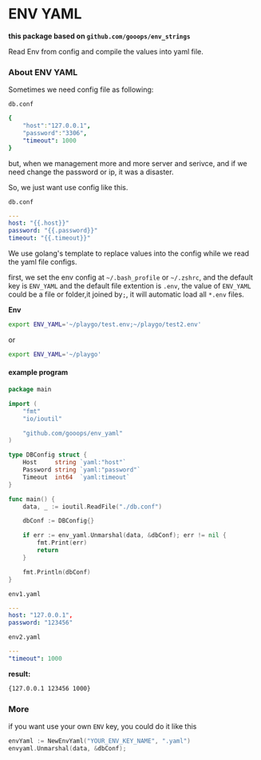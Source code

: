 ENV YAML
========

**this package based on `github.com/gooops/env_strings`**

Read Env from config and compile the values into yaml file.

### About ENV YAML

Sometimes we need config file as following:

`db.conf`

```yaml
{
	"host":"127.0.0.1",
	"password":"3306",
	"timeout": 1000
}
```

but, when we management more and more server and serivce, and if we need change the password or ip, it was a disaster.

So, we just want use config like this.

`db.conf`

```yaml
---
host: "{{.host}}"
password: "{{.password}}"
timeout: "{{.timeout}}"
```

We use golang's template to replace values into the config while we read the yaml file configs.

first, we set the env config at `~/.bash_profile` or `~/.zshrc`, and the default key is `ENV_YAML` and the default file extention is `.env`, the value of `ENV_YAML` could be a file or folder,it joined by`;`, it will automatic load all `*.env` files.

**Env**

```bash
export ENV_YAML='~/playgo/test.env;~/playgo/test2.env'
```

or

```bash
export ENV_YAML='~/playgo'
```


#### example program

```go
package main

import (
	"fmt"
	"io/ioutil"

	"github.com/gooops/env_yaml"
)

type DBConfig struct {
	Host     string `yaml:"host"`
	Password string `yaml:"password"`
	Timeout  int64  `yaml:timeout`
}

func main() {
	data, _ := ioutil.ReadFile("./db.conf")

	dbConf := DBConfig{}

	if err := env_yaml.Unmarshal(data, &dbConf); err != nil {
		fmt.Print(err)
		return
	}

	fmt.Println(dbConf)
}
```


`env1.yaml`

```yaml
---
host: "127.0.0.1",
password: "123456"

```


`env2.yaml`

```yaml
---
"timeout": 1000
```

**result:**

```bash
{127.0.0.1 123456 1000}
```

### More

if you want use your own `ENV` key, you could do it like this

```go
envYaml := NewEnvYaml("YOUR_ENV_KEY_NAME", ".yaml")
envyaml.Unmarshal(data, &dbConf);
```
